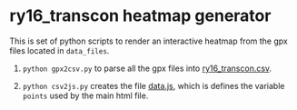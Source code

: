 # ry16_transcon heatmap generator
This is set of python scripts to render an interactive heatmap from the gpx files located in `data_files`.

  1. `python gpx2csv.py` to parse all the gpx files into [ry16_transcon.csv](ry16_transcon.csv).

  2. `python csv2js.py`  creates the file [data.js](data.js), which is defines the variable `points` used by the main html file.


